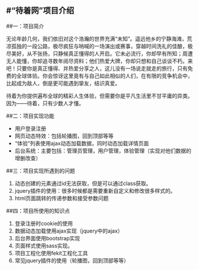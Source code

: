 #“待着网”项目介绍
---
##一：项目简介

无论年龄几何，我们依旧对这个浩瀚的世界充满“未知”。遥远他乡的宁静海滩，荒凉孤独的一段公路，极尽疯狂与呐喊的一场演出或赛事，穿越时间洗礼的佳酿，极尽美好，从不张扬，只静候真正懂得的人开启。它未必流行，你却早有所知；周遭无人能懂，你却追寻数年阅尽资料；他们热爱大牌，你却只想和自己谈谈不朽。来吧！只要你是真正懂得、并热爱分享之人，这儿没有一场说走就走的旅行，只有免费的全球体验。你会惊讶这里竟有与自己如此相似的人们，在有限的竞争机会中，比起成为敌人，倒是更可能遇到挚友，结识真爱。

待着为你提供遍布全球的精彩人生体验，但需要你是平凡生活里不甘平庸的异类。因为——待着，只有少数人才懂。

##二：项目实现功能
* 用户登录注册
* 网页动态特效：包括轮播图，回到顶部等等
* “体验”列表使用ajax动态加载数据，同时动态加载详情页面
* 后台系统：主要包括：管理员管理，用户管理，体验管理（实现对他们数据的增删改查）

##三：项目实现所遇到的问题
1. 动态创建的元素通过id无法获取，但是可以通过class获取。
2. jquery插件的使用：很多时候都是需要重新自定义和修改很多样式的。
3. html页面跳转的传递参数和接受参数问题

##四：项目所使用的知识点

1. 登录注册时cookie的使用
2. 数据动态加载使用ajax实现（jquery中的ajax）
3. 后台界面使用bootstrap实现
4. 页面样式使用sass实现。
5. 项目工程化使用fekit工程化工具
6. 常见jquery插件的使用（轮播图，回到顶部等等）

